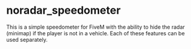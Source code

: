 # noradar_speedometer
This is a simple speedometer for FiveM with the ability to hide the radar (minimap) if the player is not in a vehicle. Each of these features can be used separately.
